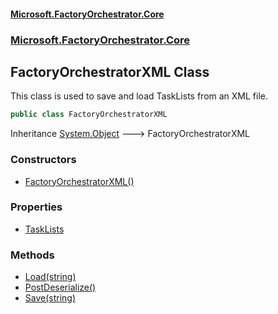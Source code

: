 #### [Microsoft.FactoryOrchestrator.Core](./Microsoft-FactoryOrchestrator-Core.md 'Microsoft.FactoryOrchestrator.Core')
### [Microsoft.FactoryOrchestrator.Core](./Microsoft-FactoryOrchestrator-Core.md 'Microsoft.FactoryOrchestrator.Core')
## FactoryOrchestratorXML Class
This class is used to save and load TaskLists from an XML file.  
```csharp
public class FactoryOrchestratorXML
```
Inheritance [System.Object](https://docs.microsoft.com/en-us/dotnet/api/System.Object 'System.Object') &#129106; FactoryOrchestratorXML  
### Constructors
- [FactoryOrchestratorXML()](./Microsoft-FactoryOrchestrator-Core-FactoryOrchestratorXML-FactoryOrchestratorXML().md 'Microsoft.FactoryOrchestrator.Core.FactoryOrchestratorXML.FactoryOrchestratorXML()')
### Properties
- [TaskLists](./Microsoft-FactoryOrchestrator-Core-FactoryOrchestratorXML-TaskLists.md 'Microsoft.FactoryOrchestrator.Core.FactoryOrchestratorXML.TaskLists')
### Methods
- [Load(string)](./Microsoft-FactoryOrchestrator-Core-FactoryOrchestratorXML-Load(string).md 'Microsoft.FactoryOrchestrator.Core.FactoryOrchestratorXML.Load(string)')
- [PostDeserialize()](./Microsoft-FactoryOrchestrator-Core-FactoryOrchestratorXML-PostDeserialize().md 'Microsoft.FactoryOrchestrator.Core.FactoryOrchestratorXML.PostDeserialize()')
- [Save(string)](./Microsoft-FactoryOrchestrator-Core-FactoryOrchestratorXML-Save(string).md 'Microsoft.FactoryOrchestrator.Core.FactoryOrchestratorXML.Save(string)')
